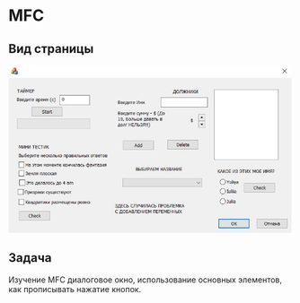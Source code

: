 # MFC

## Вид страницы
![Главная страницы](/img/mainPage.jpg)

## Задача
Изучение MFC диалоговое окно, использование основных элементов, как прописывать нажатие кнопок.